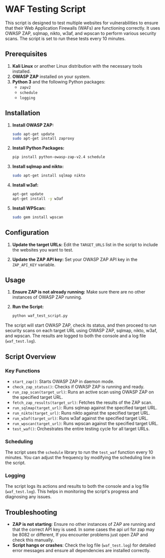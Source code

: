 
# WAF Testing Script

This script is designed to test multiple websites for vulnerabilities to ensure that their Web Application Firewalls (WAFs) are functioning correctly. It uses OWASP ZAP, sqlmap, nikto, w3af, and wpscan to perform various security scans. The script is set to run these tests every 10 minutes.

## Prerequisites

1. **Kali Linux** or another Linux distribution with the necessary tools installed.
2. **OWASP ZAP** installed on your system.
3. **Python 3** and the following Python packages:
   - `zapv2`
   - `schedule`
   - `logging`

## Installation

1. **Install OWASP ZAP:**
   ```bash
   sudo apt-get update
   sudo apt-get install zaproxy
   ```

2. **Install Python Packages:**
   ```bash
   pip install python-owasp-zap-v2.4 schedule
   ```

3. **Install sqlmap and nikto:**
   ```bash
   sudo apt-get install sqlmap nikto
   ```

4. **Install w3af:**
   ```bash
   apt-get update
   apt-get install -y w3af
   ```

5. **Install WPScan:**
   ```bash
   sudo gem install wpscan
   ```

## Configuration

1. **Update the target URLs:**
   Edit the `TARGET_URLS` list in the script to include the websites you want to test.

2. **Update the ZAP API key:**
   Set your OWASP ZAP API key in the `ZAP_API_KEY` variable.

## Usage

1. **Ensure ZAP is not already running:**
   Make sure there are no other instances of OWASP ZAP running.

2. **Run the Script:**
   ```bash
   python waf_test_script.py
   ```

The script will start OWASP ZAP, check its status, and then proceed to run security scans on each target URL using OWASP ZAP, sqlmap, nikto, w3af, and wpscan. The results are logged to both the console and a log file (`waf_test.log`).

## Script Overview

### Key Functions

- `start_zap()`: Starts OWASP ZAP in daemon mode.
- `check_zap_status()`: Checks if OWASP ZAP is running and ready.
- `run_zap_scan(target_url)`: Runs an active scan using OWASP ZAP on the specified target URL.
- `fetch_zap_results(target_url)`: Fetches the results of the ZAP scan.
- `run_sqlmap(target_url)`: Runs sqlmap against the specified target URL.
- `run_nikto(target_url)`: Runs nikto against the specified target URL.
- `run_w3af(target_url)`: Runs w3af against the specified target URL.
- `run_wpscan(target_url)`: Runs wpscan against the specified target URL.
- `test_waf()`: Orchestrates the entire testing cycle for all target URLs.

### Scheduling

The script uses the `schedule` library to run the `test_waf` function every 10 minutes. You can adjust the frequency by modifying the scheduling line in the script.

### Logging

The script logs its actions and results to both the console and a log file (`waf_test.log`). This helps in monitoring the script's progress and diagnosing any issues.

## Troubleshooting

- **ZAP is not starting**: Ensure no other instances of ZAP are running and that the correct API key is used. In some cases the api url for zap may be 8082 or different, If you encounter problems just open ZAP and check this manually.
- **Script hangs or crashes**: Check the log file (`waf_test.log`) for detailed error messages and ensure all dependencies are installed correctly.
